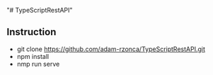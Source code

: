 "# TypeScriptRestAPI" 

## Instruction

- git clone https://github.com/adam-rzonca/TypeScriptRestAPI.git
- npm install
- nmp run serve
